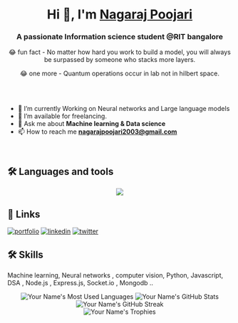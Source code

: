
<h1 align="center">Hi 👋, I'm <a href="https://100rabhcsmc.github.io/Me.io/" target="blank">
Nagaraj Poojari</a></h1>
<h3 align="center">A passionate Information science student @RIT bangalore </h3>

<p align="center">😂 fun fact - No matter how hard you work to build a model, you will always be surpassed by someone who stacks more layers.</p>
<p align="center">😂 one more - Quantum operations occur in lab not in hilbert space.</p>

<br></br>
 </p>

- 🌱 I’m currently Working on Neural networks and Large language models
- 🤝 I’m available for freelancing.
- 💬 Ask me about **Machine learning  & Data science**
- 📫 How to reach me **nagarajpoojari2003@gmail.com**
<br/>

## 🛠 Languages and tools 

<div style="display: flex; justify-content: center;" align='center' >
<img src='https://skillicons.dev/icons?i=c,tensorflow,mongodb,express,react,nodejs,java,js,python,css,fastapi,git,github,visualstudio,bootstrap'>

</div>

## 🔗 Links
[![portfolio](https://img.shields.io/badge/my_portfolio-000?style=for-the-badge&logo=ko-fi&logoColor=white)]()
[![linkedin](https://img.shields.io/badge/linkedin-0A66C2?style=for-the-badge&logo=linkedin&logoColor=white)](https://www.linkedin.com/in/nagaraj-poojari-534b78269/)
[![twitter](https://img.shields.io/badge/twitter-1DA1F2?style=for-the-badge&logo=twitter&logoColor=white)](https://twitter.com/)


## 🛠 Skills 
Machine learning, Neural networks , computer vision, Python, Javascript, DSA , Node.js , Express.js, Socket.io , Mongodb ..



<div align="center">
 <img src="https://github-readme-stats.vercel.app/api/top-langs/?username=nagarajRPoojari&layout=compact&theme=dark" alt="Your Name's Most Used Languages">
  <img src="https://github-readme-stats.vercel.app/api?username=nagarajRPoojari&show_icons=true&theme=dark" alt="Your Name's GitHub Stats" >
 <img src="https://github-readme-streak-stats.herokuapp.com/?user=nagarajRPoojari&theme=dark" alt="Your Name's GitHub Streak">
</div>
<div align="center">
  <img src="https://github-profile-trophy.vercel.app/?username=nagarajRPoojari&theme=darkhub&no-frame=true&no-bg=true&no-title=true&row=1&column=7" alt="Your Name's Trophies">
</div>


